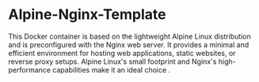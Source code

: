 # Alpine-Nginx-Template
This Docker container is based on the lightweight Alpine Linux distribution and is preconfigured with the Nginx web server. It provides a minimal and efficient environment for hosting web applications, static websites, or reverse proxy setups. Alpine Linux's small footprint and Nginx's high-performance capabilities make it an ideal choice .